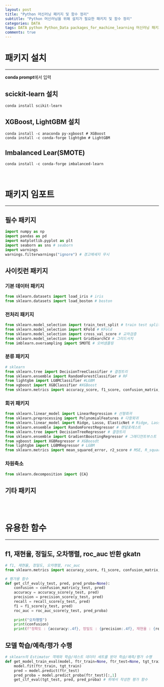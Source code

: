 ```yaml
---  
layout: post  
title: "Python 머신러닝 패키지 및 함수 정리"
subtitle: "Python 머신러닝을 위해 설치가 필요한 패키지 및 함수 정리"  
categories: DATA
tags: DATA python Python_Data packages_for_machine_learning 머신러닝 패키지 및 함수
comments: true  
---  
```


# 패키지 설치
---
**conda prompt**에서 입력

## scickit-learn 설치
```console
conda install scikit-learn
```

## XGBoost, LightGBM 설치

```console
conda install -c anaconda py-xgboost # XGBoost
conda install -c conda-forge lightgbm # LightGBM
```

## Imbalanced Lear(SMOTE)
```console
conda install -c conda-forge imbalanced-learn
```

<br>

# 패키지 임포트
---

## 필수 패키지
```py
import numpy as np
import pandas as pd
import matplotlib.pyplot as plt
import seaborn as sns # seaborn
import warnings
warnings.filterwarnings("ignore") # 경고메세지 무시
```


## 사이킷런 패키지

### 기본 데이터 패키지
```py
from sklearn.datasets import load_iris # iris
from sklearn.datasets import load_boston # boston
```

### 전처리 패키지
```py
from sklearn.model_selection import train_test_split # train test split
from sklearn.model_selection import KFold # KFold
from sklearn.model_selection import cross_val_score # 교차검증
from sklearn.model_selection import GridSearchCV # 그리드서치
from imblearn.oversampling import SMOTE # 오버샘플링
```


### 분류 패키지
```py
# sklearn
from sklearn.tree import DecisionTreeClassifier # 결정트리
from sklearn.ensemble import RandomForestClassifier # RF
from lightgbm import LGBMClassifier #LGBM
from xgboost import XGBClassifier #XGBoost
from sklearn.metrics import accuracy_score, f1_score, confusion_matrix, precision_score, recall_score, roc_auc_score # 분류 평가패키지
```

### 회귀 패키지
```py
from sklearn.linear_model import LinearRegression # 선형회귀
from sklearn.preprocessing import PolynomialFeatures # 다항회귀
from sklearn.linear_model import Ridge, Lasso, ElasticNet # Ridge, Lasso, ElsasticNet
from sklearn.ensemble import RandomForestRegressor # 랜덤포레스트
from sklearn.tree import DecisionTreeRegressor # 결정트리
from sklearn.ensemble import GradientBoostingRegressor # 그래디언트부스트
from xgboost import XGBRegressor # XGBoosdt
from lightgbm import LGBMRegressor # LGBM
from sklearn.metrics import mean_squared_error, r2_score # MSE, R_square
```

### 차원축소
```py
from sklearn.decomposition import {CA}
```


## 기타 패키지
```py

```



<br>

# 유용한 함수
---
## f1, 재현율, 정밀도, 오차행렬, roc_auc 반환 gkatn

```python
# f1, 재현율, 정밀도, 오차행렬, roc_auc
from sklearn.metrics import accuracy_score, f1_score, confusion_matrix, precision_score, recall_score, roc_auc_score 

# 평가용 함수
def get_clf_eval(y_test, pred, pred_proba=None):
    confusion = confusion_matrix(y_test, pred)
    accuracy = accuracy_score(y_test, pred)
    precision = precision_score(y_test, pred)
    recall = recall_score(y_test, pred)
    f1 = f1_score(y_test, pred)
    roc_auc = roc_auc_score(y_test, pred_proba)
    
    print("오차행렬")
    print(confusion)
    print(f"정확도 : {accuracy:.4f}, 정밀도 : {precision:.4f}, 재현율 : {recall:.4f}, F1: {f1:.4f}, AUC : {roc_auc:.4f}")
```

## 모델 학습/예측/평가 수행
```python
# sklearn의 Estimator 객체와 학습/테스트 데이터 세트를 받아 학습/예측/평가 수행
def get_model_train_eval(model, ftr_train=None, ftr_test=None, tgt_train=None, tgt_test=None):
    model.fit(ftr_train, tgt_train)
    pred = model.predict(ftr_test)
    pred_proba = model.predict_proba(ftr_test)[:,1]
    get_clf_eval(tgt_test, pred, pred_proba) # 위에서 작성한 평가 함수
```

